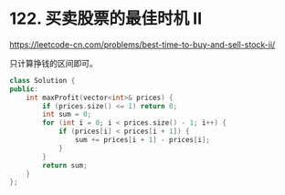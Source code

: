 # 122. 买卖股票的最佳时机 II

https://leetcode-cn.com/problems/best-time-to-buy-and-sell-stock-ii/

只计算挣钱的区间即可。

```cpp
class Solution {
public:
    int maxProfit(vector<int>& prices) {
        if (prices.size() <= 1) return 0;
        int sum = 0;
        for (int i = 0; i < prices.size() - 1; i++) {
            if (prices[i] < prices[i + 1]) {
                sum += prices[i + 1] - prices[i];
            }
        }
        return sum;
    }
};
```

